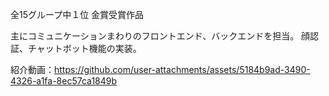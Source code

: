 全15グループ中１位 金賞受賞作品

主にコミュニケーションまわりのフロントエンド、バックエンドを担当。
顔認証、チャットボット機能の実装。

紹介動画：https://github.com/user-attachments/assets/5184b9ad-3490-4326-a1fa-8ec57ca1849b
